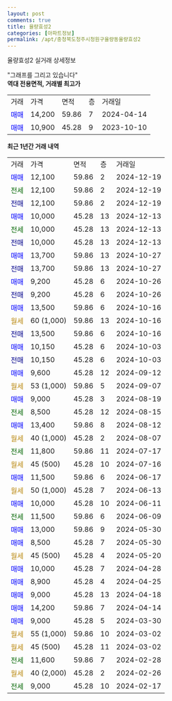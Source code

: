 ```yaml
---
layout: post
comments: true
title: 율량효성2
categories: [아파트정보]
permalink: /apt/충청북도청주시청원구율량동율량효성2
---
```


율량효성2 실거래 상세정보

<script type="text/javascript">
  google.charts.load('current', {'packages':['line', 'corechart']});
  google.charts.setOnLoadCallback(drawChart);

  function drawChart() {
    var data = new google.visualization.DataTable();
    data.addColumn('date', '거래일');
    data.addColumn('number', "매매");
    data.addColumn('number', "전세");
    data.addColumn('number', "전매");

    data.addRows([[new Date(Date.parse("2024-12-19")), 12100, null, null], [new Date(Date.parse("2024-12-19")), null, 12100, null], [new Date(Date.parse("2024-12-19")), null, null, 12100], [new Date(Date.parse("2024-12-13")), 10000, null, null], [new Date(Date.parse("2024-12-13")), null, 10000, null], [new Date(Date.parse("2024-12-13")), null, null, 10000], [new Date(Date.parse("2024-10-27")), 13700, null, null], [new Date(Date.parse("2024-10-27")), null, null, 13700], [new Date(Date.parse("2024-10-26")), 9200, null, null], [new Date(Date.parse("2024-10-26")), null, null, 9200], [new Date(Date.parse("2024-10-16")), 13500, null, null], [new Date(Date.parse("2024-10-16")), null, null, null], [new Date(Date.parse("2024-10-16")), null, null, 13500], [new Date(Date.parse("2024-10-03")), 10150, null, null], [new Date(Date.parse("2024-10-03")), null, null, 10150], [new Date(Date.parse("2024-09-12")), 9600, null, null], [new Date(Date.parse("2024-09-07")), null, null, null], [new Date(Date.parse("2024-08-19")), 9000, null, null], [new Date(Date.parse("2024-08-15")), null, 8500, null], [new Date(Date.parse("2024-08-12")), 13400, null, null], [new Date(Date.parse("2024-08-07")), null, null, null], [new Date(Date.parse("2024-07-17")), null, 11800, null], [new Date(Date.parse("2024-07-16")), null, null, null], [new Date(Date.parse("2024-06-17")), 11500, null, null], [new Date(Date.parse("2024-06-13")), null, null, null], [new Date(Date.parse("2024-06-11")), 10000, null, null], [new Date(Date.parse("2024-06-09")), null, 11500, null], [new Date(Date.parse("2024-05-30")), 13000, null, null], [new Date(Date.parse("2024-05-30")), 8500, null, null], [new Date(Date.parse("2024-05-20")), null, null, null], [new Date(Date.parse("2024-04-28")), 10000, null, null], [new Date(Date.parse("2024-04-25")), 8900, null, null], [new Date(Date.parse("2024-04-18")), 9000, null, null], [new Date(Date.parse("2024-04-14")), 14200, null, null], [new Date(Date.parse("2024-03-30")), 9000, null, null], [new Date(Date.parse("2024-03-02")), null, null, null], [new Date(Date.parse("2024-03-02")), null, null, null], [new Date(Date.parse("2024-02-28")), null, 11600, null], [new Date(Date.parse("2024-02-26")), null, null, null], [new Date(Date.parse("2024-02-17")), null, 9000, null]]);

    var options = {
      hAxis: {
        format: 'yyyy/MM/dd'
      },    
      lineWidth: 0,
      pointsVisible: true,    
      title: '최근 1년간 유형별 실거래가 분포',
      legend: { position: 'bottom' }
    };

    var formatter = new google.visualization.NumberFormat({pattern:'###,###'} );
    formatter.format(data, 1);
    formatter.format(data, 2);
    
    setTimeout(function() {
        var chart = new google.visualization.LineChart(document.getElementById('columnchart_material'));
        chart.draw(data, (options));
        document.getElementById('loading').style.display = 'none';
    }, 200);
  }
</script>


<div id="loading" style="z-index:20; display: block; margin-left: 0px">"그래프를 그리고 있습니다"</div>
<div id="columnchart_material" style="width: 95%; margin-left: 0px; display: block"></div>
<!-- contents start -->
<b>역대 전용면적, 거래별 최고가</b>
<table class="sortable">
    <tr>
      <td>거래</td>
      <td>가격</td>
      <td>면적</td>
      <td>층</td>
      <td>거래일</td>
    </tr>
        <tr>
          <td><a style="color: blue">매매</a></td>
          <td>14,200</td>
          <td>59.86</td>
          <td>7</td>
          <td>2024-04-14</td>
        </tr>            <tr>
          <td><a style="color: blue">매매</a></td>
          <td>10,900</td>
          <td>45.28</td>
          <td>9</td>
          <td>2023-10-10</td>
        </tr>        
    
    
</table>

<b>최근 1년간 거래 내역</b>

<table class="sortable">
    <tr>
      <td>거래</td>
      <td>가격</td>
      <td>면적</td>
      <td>층</td>
      <td>거래일</td>
    </tr>
    <tr>
      <td><a style="color: blue">매매</a></td>
      <td>12,100</td>
      <td>59.86</td>
      <td>2</td>
      <td>2024-12-19</td>
    </tr>          <tr>
      <td><a style="color: darkgreen">전세</a></td>
      <td>12,100</td>
      <td>59.86</td>
      <td>2</td>
      <td>2024-12-19</td>
    </tr>          <tr>
      <td><a style="color: darkblue">전매</a></td>
      <td>12,100</td>
      <td>59.86</td>
      <td>2</td>
      <td>2024-12-19</td>
    </tr>          <tr>
      <td><a style="color: blue">매매</a></td>
      <td>10,000</td>
      <td>45.28</td>
      <td>13</td>
      <td>2024-12-13</td>
    </tr>          <tr>
      <td><a style="color: darkgreen">전세</a></td>
      <td>10,000</td>
      <td>45.28</td>
      <td>13</td>
      <td>2024-12-13</td>
    </tr>          <tr>
      <td><a style="color: darkblue">전매</a></td>
      <td>10,000</td>
      <td>45.28</td>
      <td>13</td>
      <td>2024-12-13</td>
    </tr>          <tr>
      <td><a style="color: blue">매매</a></td>
      <td>13,700</td>
      <td>59.86</td>
      <td>13</td>
      <td>2024-10-27</td>
    </tr>          <tr>
      <td><a style="color: darkblue">전매</a></td>
      <td>13,700</td>
      <td>59.86</td>
      <td>13</td>
      <td>2024-10-27</td>
    </tr>          <tr>
      <td><a style="color: blue">매매</a></td>
      <td>9,200</td>
      <td>45.28</td>
      <td>6</td>
      <td>2024-10-26</td>
    </tr>          <tr>
      <td><a style="color: darkblue">전매</a></td>
      <td>9,200</td>
      <td>45.28</td>
      <td>6</td>
      <td>2024-10-26</td>
    </tr>          <tr>
      <td><a style="color: blue">매매</a></td>
      <td>13,500</td>
      <td>59.86</td>
      <td>6</td>
      <td>2024-10-16</td>
    </tr>          <tr>
      <td><a style="color: darkgoldenrod">월세</a></td>
      <td>60 (1,000)</td>
      <td>59.86</td>
      <td>13</td>
      <td>2024-10-16</td>
    </tr>          <tr>
      <td><a style="color: darkblue">전매</a></td>
      <td>13,500</td>
      <td>59.86</td>
      <td>6</td>
      <td>2024-10-16</td>
    </tr>          <tr>
      <td><a style="color: blue">매매</a></td>
      <td>10,150</td>
      <td>45.28</td>
      <td>6</td>
      <td>2024-10-03</td>
    </tr>          <tr>
      <td><a style="color: darkblue">전매</a></td>
      <td>10,150</td>
      <td>45.28</td>
      <td>6</td>
      <td>2024-10-03</td>
    </tr>          <tr>
      <td><a style="color: blue">매매</a></td>
      <td>9,600</td>
      <td>45.28</td>
      <td>12</td>
      <td>2024-09-12</td>
    </tr>          <tr>
      <td><a style="color: darkgoldenrod">월세</a></td>
      <td>53 (1,000)</td>
      <td>59.86</td>
      <td>5</td>
      <td>2024-09-07</td>
    </tr>          <tr>
      <td><a style="color: blue">매매</a></td>
      <td>9,000</td>
      <td>45.28</td>
      <td>3</td>
      <td>2024-08-19</td>
    </tr>          <tr>
      <td><a style="color: darkgreen">전세</a></td>
      <td>8,500</td>
      <td>45.28</td>
      <td>12</td>
      <td>2024-08-15</td>
    </tr>          <tr>
      <td><a style="color: blue">매매</a></td>
      <td>13,400</td>
      <td>59.86</td>
      <td>8</td>
      <td>2024-08-12</td>
    </tr>          <tr>
      <td><a style="color: darkgoldenrod">월세</a></td>
      <td>40 (1,000)</td>
      <td>45.28</td>
      <td>2</td>
      <td>2024-08-07</td>
    </tr>          <tr>
      <td><a style="color: darkgreen">전세</a></td>
      <td>11,800</td>
      <td>59.86</td>
      <td>11</td>
      <td>2024-07-17</td>
    </tr>          <tr>
      <td><a style="color: darkgoldenrod">월세</a></td>
      <td>45 (500)</td>
      <td>45.28</td>
      <td>10</td>
      <td>2024-07-16</td>
    </tr>          <tr>
      <td><a style="color: blue">매매</a></td>
      <td>11,500</td>
      <td>59.86</td>
      <td>6</td>
      <td>2024-06-17</td>
    </tr>          <tr>
      <td><a style="color: darkgoldenrod">월세</a></td>
      <td>50 (1,000)</td>
      <td>45.28</td>
      <td>7</td>
      <td>2024-06-13</td>
    </tr>          <tr>
      <td><a style="color: blue">매매</a></td>
      <td>10,000</td>
      <td>45.28</td>
      <td>10</td>
      <td>2024-06-11</td>
    </tr>          <tr>
      <td><a style="color: darkgreen">전세</a></td>
      <td>11,500</td>
      <td>59.86</td>
      <td>6</td>
      <td>2024-06-09</td>
    </tr>          <tr>
      <td><a style="color: blue">매매</a></td>
      <td>13,000</td>
      <td>59.86</td>
      <td>9</td>
      <td>2024-05-30</td>
    </tr>          <tr>
      <td><a style="color: blue">매매</a></td>
      <td>8,500</td>
      <td>45.28</td>
      <td>7</td>
      <td>2024-05-30</td>
    </tr>          <tr>
      <td><a style="color: darkgoldenrod">월세</a></td>
      <td>45 (500)</td>
      <td>45.28</td>
      <td>4</td>
      <td>2024-05-20</td>
    </tr>          <tr>
      <td><a style="color: blue">매매</a></td>
      <td>10,000</td>
      <td>45.28</td>
      <td>7</td>
      <td>2024-04-28</td>
    </tr>          <tr>
      <td><a style="color: blue">매매</a></td>
      <td>8,900</td>
      <td>45.28</td>
      <td>4</td>
      <td>2024-04-25</td>
    </tr>          <tr>
      <td><a style="color: blue">매매</a></td>
      <td>9,000</td>
      <td>45.28</td>
      <td>13</td>
      <td>2024-04-18</td>
    </tr>          <tr>
      <td><a style="color: blue">매매</a></td>
      <td>14,200</td>
      <td>59.86</td>
      <td>7</td>
      <td>2024-04-14</td>
    </tr>          <tr>
      <td><a style="color: blue">매매</a></td>
      <td>9,000</td>
      <td>45.28</td>
      <td>5</td>
      <td>2024-03-30</td>
    </tr>          <tr>
      <td><a style="color: darkgoldenrod">월세</a></td>
      <td>55 (1,000)</td>
      <td>59.86</td>
      <td>10</td>
      <td>2024-03-02</td>
    </tr>          <tr>
      <td><a style="color: darkgoldenrod">월세</a></td>
      <td>45 (500)</td>
      <td>45.28</td>
      <td>11</td>
      <td>2024-03-02</td>
    </tr>          <tr>
      <td><a style="color: darkgreen">전세</a></td>
      <td>11,600</td>
      <td>59.86</td>
      <td>7</td>
      <td>2024-02-28</td>
    </tr>          <tr>
      <td><a style="color: darkgoldenrod">월세</a></td>
      <td>40 (2,000)</td>
      <td>45.28</td>
      <td>2</td>
      <td>2024-02-26</td>
    </tr>          <tr>
      <td><a style="color: darkgreen">전세</a></td>
      <td>9,000</td>
      <td>45.28</td>
      <td>10</td>
      <td>2024-02-17</td>
    </tr>      </table>
<!-- contents end -->    

